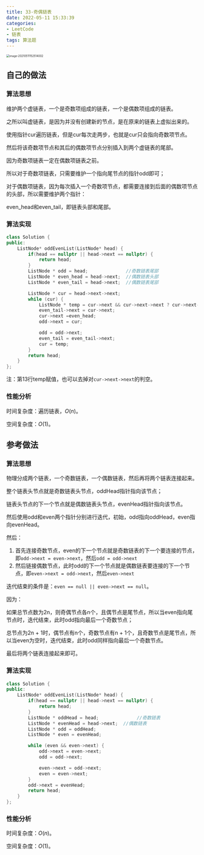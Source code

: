 ```yaml
---
title: 33-奇偶链表
date: 2022-05-11 15:33:39
categories: 
- LeetCode
- 链表
tags: 算法题
---
```




<img src="https://crayon-1302863897.cos.ap-beijing.myqcloud.com/image/image-20210511152514002.png" alt="image-20210511152514002" style="zoom:50%;" />

## 自己的做法

### 算法思想

维护两个虚链表，一个是奇数项组成的链表，一个是偶数项组成的链表。

之所以叫虚链表，是因为并没有创建新的节点，是在原来的链表上虚拟出来的。

使用指针cur遍历链表，但是cur每次走两步，也就是cur只会指向奇数项节点。

然后将该奇数项节点和其后的偶数项节点分别插入到两个虚链表的尾部。

因为奇数项链表一定在偶数项链表之前。

所以对于奇数项链表，只需要维护一个指向尾节点的指针odd即可；

对于偶数项链表，因为每次插入一个奇数项节点，都需要连接到后面的偶数项节点的头部，所以需要维护两个指针：

even_head和even_tail，即链表头部和尾部。



### 算法实现

```c++
class Solution {
public:
    ListNode* oddEvenList(ListNode* head) {
        if(head == nullptr || head->next == nullptr) {
            return head;
        }
        ListNode * odd = head;              //奇数链表尾部
        ListNode * even_head = head->next;  //偶数链表头部
        ListNode * even_tail = head->next;  //偶数链表尾部

        ListNode * cur = head->next->next;
        while (cur) {
            ListNode * temp = cur->next && cur->next->next ? cur->next->next : nullptr;
            even_tail->next = cur->next;
            cur->next =even_head;
            odd->next = cur;

            odd = odd->next;
            even_tail = even_tail->next;
            cur = temp;
        }
        return head;
    }
};
```

注：第13行temp赋值，也可以去掉对`cur->next->next`的判空。



### 性能分析

时间复杂度：遍历链表，$O(n)$。

空间复杂度：$O(1)$。



## 参考做法

### 算法思想

物理分成两个链表，一个奇数链表，一个偶数链表，然后再将两个链表连接起来。

整个链表头节点就是奇数链表头节点，oddHead指针指向该节点；

链表头节点的下一个节点就是偶数链表头节点，evenHead指针指向该节点。

然后使用odd和even两个指针分别进行迭代，初始，odd指向oddHead，even指向evenHead。



然后：

1. 首先连接奇数节点，even的下一个节点就是奇数链表的下一个要连接的节点，即`odd->next = even->next`，然后`odd = odd->next`
2. 然后链接偶数节点，此时odd的下一个节点就是偶数链表要连接的下一个节点，即`even->next = odd->next`，然后`even->next`

迭代结束的条件是：`even == null || even->next == null`。

因为：

如果总节点数为2n，则奇偶节点各n个，且偶节点是尾节点，所以当even指向尾节点时，迭代结束，此时odd指向最后一个奇数节点；

总节点为2n + 1时，偶节点有n个，奇数节点有n + 1个，且奇数节点是尾节点，所以当even为空时，迭代结束，此时odd同样指向最后一个奇数节点。

最后将两个链表连接起来即可。



### 算法实现



```c++
class Solution {
public:
    ListNode* oddEvenList(ListNode* head) {
        if(head == nullptr || head->next == nullptr) {
            return head;
        }
        ListNode * oddHead = head;              //奇数链表
        ListNode * evenHead = head->next;  //偶数链表
        ListNode * odd = oddHead;
        ListNode * even = evenHead;

        while (even && even->next) {
            odd->next = even->next;
            odd = odd->next;

            even->next = odd->next;
            even = even->next;
        }
        odd->next = evenHead;
        return head;
    }
};
```



### 性能分析

时间复杂度：$O(n)$。

空间复杂度：$O(1)$。

